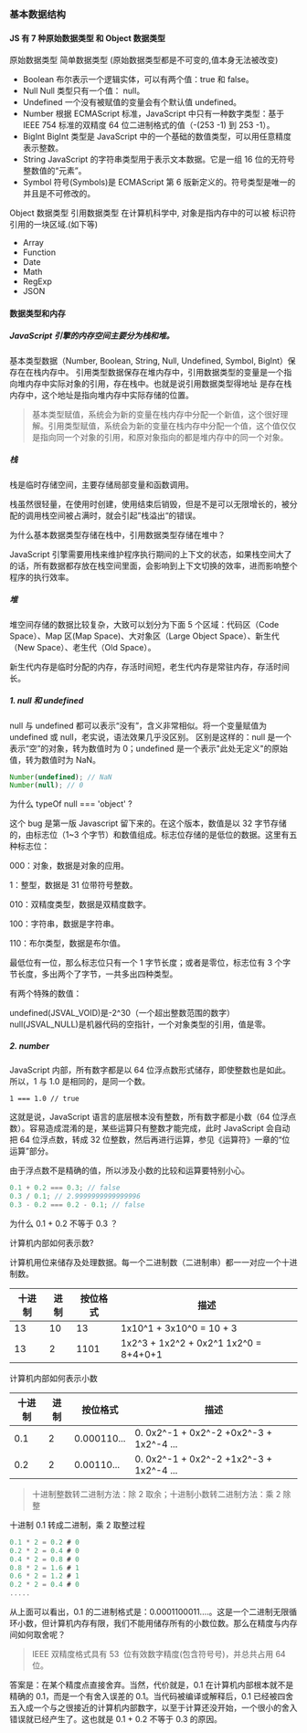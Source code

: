 ### 基本数据结构

#### JS 有 7 种原始数据类型 和 Object 数据类型

原始数据类型 简单数据类型 (原始数据类型都是不可变的,值本身无法被改变)

-   Boolean 布尔表示一个逻辑实体，可以有两个值：true 和 false。
-   Null Null 类型只有一个值： null。
-   Undefined 一个没有被赋值的变量会有个默认值 undefined。
-   Number 根据 ECMAScript 标准，JavaScript 中只有一种数字类型：基于 IEEE 754 标准的双精度 64 位二进制格式的值（-(253 -1) 到 253 -1）。
-   BigInt BigInt 类型是 JavaScript 中的一个基础的数值类型，可以用任意精度表示整数。
-   String JavaScript 的字符串类型用于表示文本数据。它是一组 16 位的无符号整数值的“元素”。
-   Symbol 符号(Symbols)是 ECMAScript 第 6 版新定义的。符号类型是唯一的并且是不可修改的。

Object 数据类型 引用数据类型 在计算机科学中, 对象是指内存中的可以被 标识符引用的一块区域.(如下等)

-   Array
-   Function
-   Date
-   Math
-   RegExp
-   JSON

#### 数据类型和内存

##### JavaScript 引擎的内存空间主要分为栈和堆。

基本类型数据（Number, Boolean, String, Null, Undefined, Symbol, BigInt）保存在在栈内存中。
引用类型数据保存在堆内存中，引用数据类型的变量是一个指向堆内存中实际对象的引用，存在栈中。也就是说引用数据类型得地址
是存在栈内存中，这个地址是指向堆内存中实际存储的位置。

> 基本类型赋值，系统会为新的变量在栈内存中分配一个新值，这个很好理解。引用类型赋值，系统会为新的变量在栈内存中分配一个值，这个值仅仅是指向同一个对象的引用，和原对象指向的都是堆内存中的同一个对象。

##### 栈

栈是临时存储空间，主要存储局部变量和函数调用。

栈虽然很轻量，在使用时创建，使用结束后销毁，但是不是可以无限增长的，被分配的调用栈空间被占满时，就会引起”栈溢出“的错误。

为什么基本数据类型存储在栈中，引用数据类型存储在堆中？

JavaScript 引擎需要用栈来维护程序执行期间的上下文的状态，如果栈空间大了的话，所有数据都存放在栈空间里面，会影响到上下文切换的效率，进而影响整个程序的执行效率。

##### 堆

堆空间存储的数据比较复杂，大致可以划分为下面 5 个区域：代码区（Code Space）、Map 区(Map Space)、大对象区（Large Object Space）、新生代（New Space）、老生代（Old Space）。

新生代内存是临时分配的内存，存活时间短，老生代内存是常驻内存，存活时间长。

##### 1. null 和 undefined

null 与 undefined 都可以表示“没有”，含义非常相似。将一个变量赋值为 undefined 或 null，老实说，语法效果几乎没区别。
区别是这样的：null 是一个表示“空”的对象，转为数值时为 0；undefined 是一个表示"此处无定义"的原始值，转为数值时为 NaN。

```javascript
Number(undefined); // NaN
Number(null); // 0
```

为什么 typeOf null === 'object' ?

这个 bug 是第一版 Javascript 留下来的。在这个版本，数值是以 32 字节存储的，由标志位（1~3 个字节）和数值组成。标志位存储的是低位的数据。这里有五种标志位：

000：对象，数据是对象的应用。

1：整型，数据是 31 位带符号整数。

010：双精度类型，数据是双精度数字。

100：字符串，数据是字符串。

110：布尔类型，数据是布尔值。

最低位有一位，那么标志位只有一个 1 字节长度；或者是零位，标志位有 3 个字节长度，多出两个了字节，一共多出四种类型。

有两个特殊的数值：

undefined(JSVAL_VOID)是-2^30（一个超出整数范围的数字）
null(JSVAL_NULL)是机器代码的空指针，一个对象类型的引用，值是零。

##### 2. number

JavaScript 内部，所有数字都是以 64 位浮点数形式储存，即使整数也是如此。所以，1 与 1.0 是相同的，是同一个数。

```javacript
1 === 1.0 // true
```

这就是说，JavaScript 语言的底层根本没有整数，所有数字都是小数（64 位浮点数）。容易造成混淆的是，某些运算只有整数才能完成，此时 JavaScript 会自动把 64 位浮点数，转成 32 位整数，然后再进行运算，参见《运算符》一章的“位运算”部分。

由于浮点数不是精确的值，所以涉及小数的比较和运算要特别小心。

```javascript
0.1 + 0.2 === 0.3; // false
0.3 / 0.1; // 2.9999999999999996
0.3 - 0.2 === 0.2 - 0.1; // false
```

为什么 0.1 + 0.2 不等于 0.3 ？

计算机内部如何表示数?

计算机用位来储存及处理数据。每一个二进制数（二进制串）都一一对应一个十进制数。

| 十进制 | 进制 | 按位格式 | 描述                                  |
| ------ | ---- | -------- | ------------------------------------- |
| 13     | 10   | 13       | 1x10^1 + 3x10^0 = 10 + 3              |
| 13     | 2    | 1101     | 1x2^3 + 1x2^2 + 0x2^1 1x2^0 = 8+4+0+1 |

计算机内部如何表示小数

| 十进制 | 进制 | 按位格式    | 描述                                    |
| ------ | ---- | ----------- | --------------------------------------- |
| 0.1    | 2    | 0.000110... | 0. 0x2^-1 + 0x2^-2 +0x2^-3 + 1x2^-4 ... |
| 0.2    | 2    | 0.00110...  | 0. 0x2^-1 + 0x2^-2 +1x2^-3 + 1x2^-4 ... |

> 十进制整数转二进制方法：除 2 取余；十进制小数转二进制方法：乘 2 除整

十进制 0.1 转成二进制，乘 2 取整过程

```javascript
0.1 * 2 = 0.2 # 0
0.2 * 2 = 0.4 # 0
0.4 * 2 = 0.8 # 0
0.8 * 2 = 1.6 # 1
0.6 * 2 = 1.2 # 1
0.2 * 2 = 0.4 # 0
.....
```

从上面可以看出，0.1 的二进制格式是：0.0001100011....。这是一个二进制无限循环小数，但计算机内存有限，我们不能用储存所有的小数位数。那么在精度与内存间如何取舍呢？

> IEEE 双精度格式具有 53  位有效数字精度(包含符号号)，并总共占用 64  位。

答案是：在某个精度点直接舍弃。当然，代价就是，0.1 在计算机内部根本就不是精确的 0.1，而是一个有舍入误差的 0.1。当代码被编译或解释后，0.1 已经被四舍五入成一个与之很接近的计算机内部数字，以至于计算还没开始，一个很小的舍入错误就已经产生了。这也就是 0.1 + 0.2 不等于 0.3 的原因。
